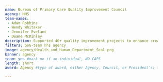 ```yaml
---
name: Bureau of Primary Care Quality Improvement Council
agency: HHS
team-names:
 - Adam Robbins
 - Wendy Whitaker
 - Jennifer Eveland
 - Duane McKinley
description: Supported 40+ quality improvement projects to enhance creativity, empower staff, and improve work/life balance. The council had a direct impact on increasing efficiency, quality, cost savings, and quality improvements across the Bureau of Primary Health Care.
filters: GoG-team hhs agency
image: agency/Health_and_Human_Department_Seal.png
banner: agency
team: yes #mark no if an individual, NO CAPS
length: short
award: Agency #type of award, either Agency, Council, or President's; this is case sensitive so make sure to match the options listed exactly. This section generates the format of the card

---
```

